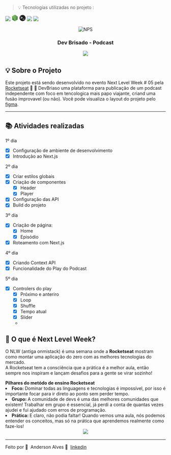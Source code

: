 > 💡 Tecnologias utilizadas no projeto :

<code><img height="20" src="https://camo.githubusercontent.com/74cf8e5373ddc049c50a893785fdb1724765bd76975815e58047520f8660ff2b/68747470733a2f2f6432656970397366336f6f3663322e636c6f756466726f6e742e6e65742f746167732f696d616765732f3030302f3030312f3037342f66756c6c2f6e6578746a732e706e67"></code>
<code><img height="20" src="https://raw.githubusercontent.com/github/explore/80688e429a7d4ef2fca1e82350fe8e3517d3494d/topics/nodejs/nodejs.png"></code>
<code><img height="20" src="https://raw.githubusercontent.com/github/explore/80688e429a7d4ef2fca1e82350fe8e3517d3494d/topics/terminal/terminal.png"></code>
<code><img height="20" src="https://upload.wikimedia.org/wikipedia/commons/thumb/9/9a/Visual_Studio_Code_1.35_icon.svg/1024px-Visual_Studio_Code_1.35_icon.svg.png"></code>
<code><img height="20" src="https://avatars3.githubusercontent.com/u/53234021?s=400&v=4"></code>

<div align="center">
    <img alt="NPS" title="NPS" height="50" src="https://cdn.logojoy.com/wp-content/uploads/20200407113514/podcast.png" />
<h3>Dev Brisado - Podcast</h3>
<img height="100"  src="https://hackagenda.com.br/wp-content/uploads/2021/03/nlw.png">
</div>

## 💡 Sobre o Projeto

Este projeto está sendo desenvolvido no evento Next Level Week # 05 pela [Rocketseat](https://rocketseat.com.br/) 🚀&nbsp;💜
DevBriaso uma plataforma para publicação de um podcast independente com foco em tencologica mais papo viajante, criand uma fusão improvavel (ou não).
Você pode visualiza o layout do projeto pelo [figma](https://www.figma.com/file/UwFEntsHpHYJlHNQAQr4gA/Podcastr/duplicate).

---

## 📚 Atividades realizadas

1º dia
- [x] Configuração de ambiente de desenvolvimento
- [x] Introdução ao Next.js

2º dia
- [x] Criar estilos globais
- [x] Criação de componentes
  - [x] Header
  - [x] Player
- [x] Configuração das API
- [x] Build do projeto

3º dia
- [x] Criação de página:
  - [x] Home
  - [x] Episódio
- [x] Roteamento com Next.js

4º dia
- [x] Criando Context API
- [x] Funcionalidade do Play do Podcast

5º dia
- [x] Controlers do play
  - [x] Próximo e anteriro
  - [x] Loop
  - [x] Shuffle
  - [x] Tempo atual
  - [x] Slider
  -


<!-- ## Resumos da semanas

<details>
  <summary>✨ Aula 01 - Liftoff </summary>
  We're go for launch. É hora de decolar e partir rumo ao próximo nível. Esse é o começo da nossa missão.
  Nesse comesso de missão, vamos começar configurando nosso ambiente de desenvolvimento, com algumas ferramentas fundamentais para chegarmos no fim desse evento com nosso app finalizado.
  Diogou explico como o Next.js funciona e sobre o SSR (Serve-side rendering) e SSG (Static site generation).
</details>

<details>
  <summary>✨ Aula 02 - Maximum Speed </summary>
A decolagem foi um sucesso e agora é hora de avançar com velocidade máxima rumo ao nosso objetivo.
Eu já tinha ouvido e pesquisa sobre SASS, mas do jeito que o Diego Schell Fernandes introduziu foi perfeito, até estou aderido hehee. Não posso deixa de fala sobre a ferramenta "server-json", ótima para realização de testes com apis fake e também tem os métodos de renderização de apis, SPA, SSR e SSG.
</details>

<details>
  <summary>✨ Aula 03 - In Orbit </summary>
Estamos em órbita, explorando um universo infinito, repleto de novos conhecimentos.

</details>

<details>
  <summary>✨ Aula 04 - Landing </summary>
 É hora de pousar em um novo planeta.
</details>
--- -->

## 📣 O que é Next Level Week?

<p> 
 O NLW (antiga onmistack) é uma semana onde a <strong>Rocketseat</strong> mostram como montar uma aplicação do zero com as melhores tecnologias do mercado.
<br>
A Rocketseat tem a consciência que a prática é a melhor aula, então sempre nos inspiram e lançam desafios para a gente se virar sozinho!
</p>
<strong>Pilhares do metódo de ensino Rocketseat</strong><br>
<li><strong>Foco: </strong> Dominar todas as linguagens e tecnologias é impossível, por isso é importante focar para ir direto ao ponto sem perder tempo.</li>
<li><strong>Grupo: </strong> A comunidade de devs é uma das melhores comunidades que existem! Trabalhar em grupo é essencial, já perdi a conta de quantas vezes ajudei e fui ajudado com erros de programação.</li>
<li><strong>Prática: </strong> E claro, não podia faltar! Quando vemos uma aula, nós podemos entender os conceitos, mas só na prática que aprendemos realmente como faze-los! </li>

<div align="center">
<img  src="https://www.notion.so/image/https%3A%2F%2Fs3-us-west-2.amazonaws.com%2Fsecure.notion-static.com%2F4b24bb94-c9ea-4984-a8cb-300ce4553abb%2Fnlw4-banner-github.png?table=block&id=d50c626b-7d28-4bfc-b9f0-ea2b42347e3e&spaceId=08f749ff-d06d-49a8-a488-9846e081b224&width=5120&userId=aaa75990-d584-4b7e-a045-99eb29503a22&cache=v2">
</div>

---

Feito por 💜&nbsp; Anderson Alves 👋 &nbsp;[linkedin](https://www.linkedin.com/in/anderson-alves-7b5587133/)
